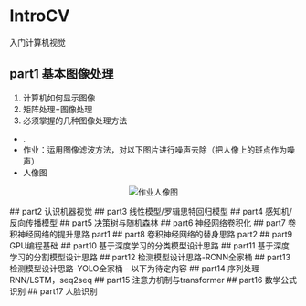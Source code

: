 # IntroCV
入门计算机视觉

## part1 基本图像处理
 1. 计算机如何显示图像
 2. 矩阵处理=图像处理
 3. 必须掌握的几种图像处理方法
 - .
 - 作业：运用图像滤波方法，对以下图片进行噪声去除（把人像上的斑点作为噪声）
 - 人像图
<p align="center">
  <img src="https://github.com/anjiang2016/IntroCV/blob/main/Pasted%20Graphic.png" alt="作业人像图"/>
</p>
## part2 认识机器视觉
## part3 线性模型/罗辑思特回归模型
## part4 感知机/反向传播模型
## part5 决策树与随机森林
## part6 神经网络卷积化
## part7 卷积神经网络的提升思路 part1 
## part8 卷积神经网络的替身思路 part2
## part9 GPU编程基础
## part10 基于深度学习的分类模型设计思路
## part11 基于深度学习的分割模型设计思路
## part12 检测模型设计思路-RCNN全家桶
## part13 检测模型设计思路-YOLO全家桶
- 以下为待定内容
## part14 序列处理RNN/LSTM，seq2seq
## part15 注意力机制与transformer
## part16 数学公式识别
## part17 人脸识别

